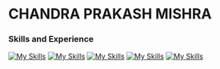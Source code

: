 # CHANDRA PRAKASH MISHRA
<!-- I am Chandra Prakash Mishra from Bhopal, I do the Designing and Development with flutter. Currently designing cross-platform Mobile App, UI, UX. -->
<!-- now i am moving toward working with the backend which is giving me a lot of enthusiasm to implement and paly around with the database. --->

<!--- 👋 Hi, I’m @akaChandu --->
<!-- - 👀 I’m interested in Java, MySql and Flutter. -->
<!-- - 🌱 I’m currently learning Database
- 📫 How to reach me chanduhprakash@gmail.com -->
<!-- 💞️ I’m looking to collaborate on ... --->

### Skills and Experience
[![My Skills](https://skillicons.dev/icons?i=java)](https://www.oracle.com/java/)
[![My Skills](https://skillicons.dev/icons?i=flutter)](https://flutter.dev)
[![My Skills](https://skillicons.dev/icons?i=mysql)](https://www.mysql.com/)
[![My Skills](https://skillicons.dev/icons?i=firebase)](https://firebase.google.com/)
[![My Skills](https://skillicons.dev/icons?i=mongodb)](https://www.mongodb.com/)
<!-- [![My Skills](https://skillicons.dev/icons?i=vscode)](https://code.visualstudio.com/) -->
<!-- [![My Skills](https://skillicons.dev/icons?i=dynamodb)](https://www.mysql.com/) -->
        
        
<!-- ![GitHub stats](https://github-readme-stats.vercel.app/api?username=akaChandu&show_icons=true) -->


<!---
akaChandu/akaChandu is a ✨ special ✨ repository because its `README.md` (this file) appears on your GitHub profile.
You can click the Preview link to take a look at your changes.
--->
